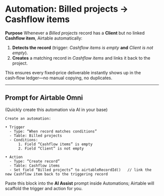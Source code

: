 <script setup lang="ts">
import ScrollableScreenshot from '../components/ScrollableScreenshot.vue';
</script>

# Automation: Billed projects → Cashflow items

**Purpose**  Whenever a *Billed projects* record has a **Client** but no linked **Cashflow item**, Airtable automatically:

1. **Detects the record** (trigger: *Cashflow items is empty* **and** *Client is not empty*).
2. **Creates** a matching record in *Cashflow items* and links it back to the project.

This ensures every fixed‑price deliverable instantly shows up in the cash‑flow ledger—no manual copying, no duplicates.

<ScrollableScreenshot src="/automations/create-cashflow-item-billable-project.png" />

---

## Prompt for Airtable Omni

(Quickly create this automation via AI in your base)

```text
Create an automation:

• Trigger
  - Type: “When record matches conditions”
  - Table: Billed projects
  - Conditions:
      1. Field “Cashflow items” is empty
      2. Field “Client” is not empty

• Action
  - Type: “Create record”
  - Table: Cashflow items
  - Set field “Billed projects” to airtableRecordId()   // link the new Cashflow item back to the triggering record
```

Paste this block into the **AI Assist** prompt inside Automations; Airtable will scaffold the trigger and action for you.
